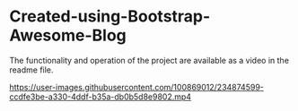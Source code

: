 # Created-using-Bootstrap-Awesome-Blog
The functionality and operation of the project are available as a video in the readme file.


https://user-images.githubusercontent.com/100869012/234874599-ccdfe3be-a330-4ddf-b35a-db0b5d8e9802.mp4

